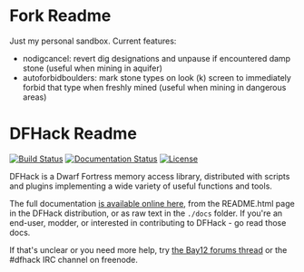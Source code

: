 # Fork Readme

Just my personal sandbox.
Current features:
- nodigcancel: revert dig designations and unpause if encountered damp stone (useful when mining in aquifer)
- autoforbidboulders: mark stone types on look (k) screen to immediately forbid that type when freshly mined (useful when mining in dangerous areas)

# DFHack Readme

[![Build Status](https://github.com/DFHack/dfhack/workflows/Build/badge.svg?event=push)](https://github.com/DFHack/dfhack/actions?query=workflow%3ABuild)
[![Documentation Status](https://readthedocs.org/projects/dfhack/badge)](https://dfhack.readthedocs.org)
[![License](https://img.shields.io/badge/license-ZLib-blue.svg)](https://en.wikipedia.org/wiki/Zlib_License)

DFHack is a Dwarf Fortress memory access library, distributed with scripts
and plugins implementing a wide variety of useful functions and tools.

The full documentation [is available online here](https://dfhack.readthedocs.org),
from the README.html page in the DFHack distribution, or as raw text in the `./docs` folder.
If you're an end-user, modder, or interested in contributing to DFHack -
go read those docs.

If that's unclear or you need more help, try
[the Bay12 forums thread](http://www.bay12forums.com/smf/index.php?topic=164123)
or the #dfhack IRC channel on freenode.

